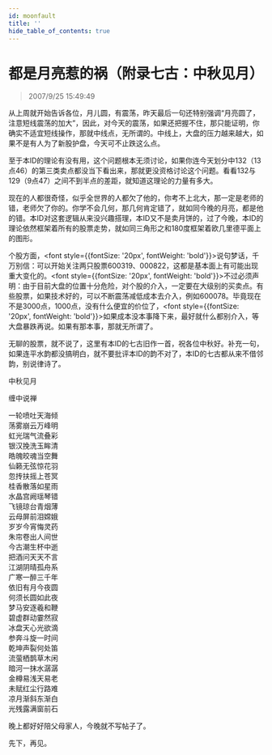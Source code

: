 ```yaml
---
id: moonfault
title: ''
hide_table_of_contents: true
---
```


# 都是月亮惹的祸（附录七古：中秋见月）

> 2007/9/25 15:49:49

<div style={{color:'#FF0000', fontSize: '18px', fontWeight: 'normal', textAlign: 'left', lineHeight: '180%'}}>

从上周就开始告诉各位，月儿圆，有震荡，昨天最后一句还特别强调“月亮圆了，注意短线震荡的加大”，因此，对今天的震荡，如果还把握不住，那只能证明，你确实不适宜短线操作，那就中线点，无所谓的。中线上，大盘的压力越来越大，如果不是有人为了新股护盘，今天可不止跌这么点。
 
至于本ID的理论有没有用，这个问题根本无须讨论，如果你连今天划分中132（13点46）的第三类卖点都没当下看出来，那就更没资格讨论这个问题。看看132与129（9点47）之间不到半点的差距，就知道这理论的力量有多大。
 
现在的人都很奇怪，似乎全世界的人都欠了他的，你考不上北大，那一定是老师的错，老师欠了你的。你学不会几何，那几何肯定错了，就如同今晚的月亮，都是他的错。本ID对这套逻辑从来没兴趣搭理，本ID又不是卖月饼的，过了今晚，本ID的理论依然框架着所有的股票走势，就如同三角形之和180度框架着欧几里德平面上的图形。
 
个股方面，<font style={{fontSize: '20px', fontWeight: 'bold'}}>说句梦话，千万别信：</font>可以开始关注两只股票600319、000822，这都是基本面上有可能出现重大变化的。<font style={{fontSize: '20px', fontWeight: 'bold'}}>不过必须声明：</font>由于目前大盘的位置十分危险，对个股的介入，一定要在大级别的买卖点。有些股票，如果技术好的，可以不断震荡减低成本去介入，例如600078。毕竟现在不是3000点，1000点，没有什么便宜的价位了，<font style={{fontSize: '20px', fontWeight: 'bold'}}>如果成本没本事降下来，最好就什么都别介入，</font>等大盘暴跌再说。如果有那本事，那就无所谓了。
 
无聊的股票，就不说了，这里有本ID的七古旧作一首，祝各位中秋好。补充一句，如果连平水韵都没搞明白，就不要批评本ID的韵不对了，本ID的七古都从来不借邻韵，别说律诗了。
 
</div>

<div style={{color:'#FF0000', fontSize: '56px', fontWeight: 'bold', textAlign: 'center', lineHeight: '150%'}}>

中秋见月
</div>

<div style={{color:'#FF0000', fontSize: '32px', fontWeight: 'bold', textAlign: 'center', lineHeight: '250%'}}>

缠中说禅
</div>

<div style={{color:'#FF0000', fontSize: '32px', fontWeight: 'bold', textAlign: 'center', lineHeight: '150%'}}>

一轮喷吐天海倾<br/>
荡雾崩云万峰明<br/>
虹光瑞气流叠彩<br/>
银汉挽洗玉眸清<br/>
皓魄皎魂当空舞<br/>
仙籁无弦惊花羽<br/>
忽抟扶摇上苍冥<br/>
桂香散落如星雨<br/>
水晶宫阙瑶琴错<br/>
飞镜琼台青烟薄<br/>
云母屏前泪嫦娥<br/>
岁岁今宵悔灵药<br/>
朱帘卷出人间世<br/>
今古潮生杯中逝<br/>
把酒问天天不言<br/>
江湖阴晴孤舟系<br/>
广寒一醉三千年<br/>
依旧有月今夜圆<br/>
何须长圆如此夜<br/>
梦马安逐羲和鞭<br/>
碧虚群动霎然寂<br/>
冰盘天心光欲滴<br/>
参奔斗旋一时间<br/>
乾坤声裂何处笛<br/>
流萤栖鹊草木闲<br/>
暗河一抹水潺潺<br/>
金樽易浅天易老<br/>
未赋红尘行路难<br/>
凉月渐斜东渐白<br/>
光残露满窗前石
</div>

<div style={{color:'#FF0000', fontSize: '24px', fontWeight: 'bold', textAlign: 'left', lineHeight: '120%'}}>

晚上都好好陪父母家人，今晚就不写帖子了。
 
先下，再见。
</div>